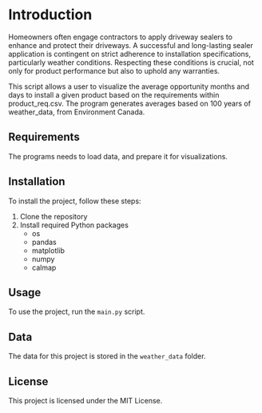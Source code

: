 
# Introduction
Homeowners often engage contractors to apply driveway sealers to enhance and protect their driveways. A successful and long-lasting sealer application is contingent on strict adherence to installation specifications, particularly weather conditions. Respecting these conditions is crucial, not only for product performance but also to uphold any warranties.

This script allows a user to visualize the average opportunity months and days to install a given product based on the requirements within product_req.csv.
The program generates averages based on 100 years of weather_data, from Environment Canada.

## Requirements
The programs needs to load data, and prepare it for visualizations.  

## Installation
To install the project, follow these steps:
1. Clone the repository
2. Install required Python packages
    - os
    - pandas
    - matplotlib
    - numpy
    - calmap

## Usage
To use the project, run the `main.py` script.

## Data
The data for this project is stored in the `weather_data` folder.

## License
This project is licensed under the MIT License.
